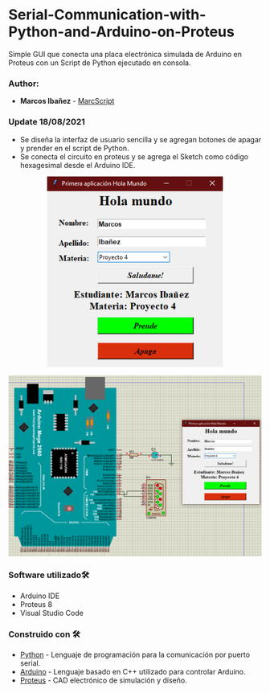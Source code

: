 # Serial-Communication-with-Python-and-Arduino-on-Proteus
Simple GUI que conecta una placa electrónica simulada de Arduino en Proteus con un Script de Python ejecutado en consola. 

### Author:

- **Marcos Ibañez** - [MarcScript](https://github.com/MarcScript) 

### Update 18/08/2021
* Se diseña la interfaz de usuario sencilla y se agregan botones de apagar y prender en el script de Python. 
* Se conecta el circuito en proteus y se agrega el Sketch como código hexagesimal desde el Arduino IDE.
<p align="center">
  <img src="images/GUI.png" width="350" title="Interfaz de usuario">
</p>
<p align="center">
  <img src="images/board and GUI.png" width="auto" title="Interfaz de usuario">
</p>


### Software utilizado🛠️
* Arduino IDE
* Proteus 8
* Visual Studio Code


### Construido con 🛠️
* [Python](https://www.python.org/downloads/windows/) - Lenguaje de programación para la comunicación por puerto serial.
* [Arduino](https://www.arduino.cc/) - Lenguaje basado en C++ utilizado para controlar Arduino.
* [Proteus](https://www.labcenter.com/) - CAD electrónico de simulación y diseño.

